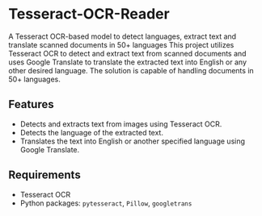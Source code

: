 # Tesseract-OCR-Reader
A Tesseract OCR-based model to detect languages, extract text and translate scanned documents in 50+ languages
This project utilizes Tesseract OCR to detect and extract text from scanned documents and uses Google Translate to translate the extracted text into English or any other desired language. The solution is capable of handling documents in 50+ languages.

## Features
- Detects and extracts text from images using Tesseract OCR.
- Detects the language of the extracted text.
- Translates the text into English or another specified language using Google Translate.

## Requirements
- Tesseract OCR
- Python packages: `pytesseract`, `Pillow`, `googletrans`
